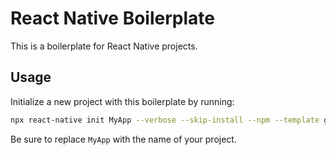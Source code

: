 # React Native Boilerplate

This is a boilerplate for React Native projects.

## Usage

Initialize a new project with this boilerplate by running:

```bash
npx react-native init MyApp --verbose --skip-install --npm --template git@github.com:perminder-klair/kickoff-react-native.git
```

Be sure to replace `MyApp` with the name of your project.
